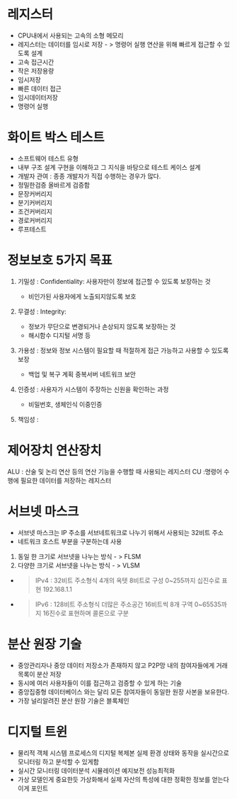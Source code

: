 
# 레지스터 

- CPU내에서 사용되는 고속의 소형 메모리
- 레지스터는 데이터를 임시로 저장 - > 명령어 실행 연산을 위해 빠르게 접근할 수 있도록 설계
- 고속 접근시간
- 작은 저장용량
- 임시저장 
- 빠른 데이터 접근
- 임시데이터저장
- 명령어 실행


# 화이트 박스 테스트
- 소프트웨어 테스트 유형 
- 내부 구조 설계 구현을 이해하고 그 지식을 바탕으로 테스트 케이스 설계
- 개발자 관여 : 종종 개발자가 직접 수행하는 경우가 많다.
- 정밀한검증 올바르게 검증함
- 문장커버리지
- 분기커버리지
- 조건커버리지
- 경로커버리지
- 루프테스트

# 정보보호 5가지 목표
1. 기밀성 : Confidentiality: 사용자만이 정보에 접근할 수 있도록 보장하는 것
   - 비인가된 사용자에게 노출되지않도록 보호 

2. 무결성 : Integrity: 
   - 정보가 무단으로 변경되거나 손상되지 않도록 보장하는 것
   - 해시함수 디지털 서명 등

3. 가용성 : 정보와 정보 시스템이 필요할 때 적절하게 접근 가능하고 사용할 수 있도록 보장
   - 백업 및 복구 계획 중복서버 네트워크 보안

4. 인증성 : 사용자가 시스템이 주장하는 신원을 확인하는 과정
   - 비밀번호, 생체인식 이중인증

5. 책임성 : 

# 제어장치 연산장치 
ALU : 산술 및 논리 연산 등의 연산 기능을 수행할 때 사용되는 레지스터 
CU :명령어 수행에 필요한 데이터를 저장하는 레지스터 



# 서브넷 마스크 

- 서브넷 마스크는 IP 주소를 서브네트워크로 나누기 위해서 사용되는 32비트 주소 
- 네트워크 호스트 부분을 구분하는데 사용
1. 동일 한 크기로 서브넷을 나누는 방식 - > FLSM 
2. 다양한 크기로 서브넷을 나누는 방식 - > VLSM 

 - > IPv4 : 32비트 주소형식 4개의 옥텟 8비트로 구성 
   > 0~255까지 십진수로 표현 192.168.1.1
   
- > IPv6 : 128비트 주소형식   더많은 주소공간 16비트씩 8개 구역
  > 0~65535까지 16진수로 표현하며 콜론으로 구분 

# 분산 원장 기술
- 중앙관리자나 중앙 데이터 저장소가 존재하지 않고 P2P망 내의 참여자들에게 거래 목록이 분산 저장
- 동시에 여러 사용자들이 이를 접근하고 검증할 수 있게 하는 기술 
- 중앙집중형 데이터베이스 와는 달리 모든 참여자들이 동일한 원장 사본을 보유한다.
- 가장 널리알려진 분산 원장 기술은 블록체인 


# 디지털 트윈
- 물리적 객체 시스템 프로세스의 디지털 복제본 실제 환경 상태와 동작을 실시간으로 모니터링 하고 분석할 수 있게함
- 실시간 모니터링 데이터분석 시뮬레이션 예지보전 성능최적화
- 가상 모델인게 중요한듯 가상화해서 실제 자산의 특성에 대한 정확한 정보를 얻는다 이게 포인트


